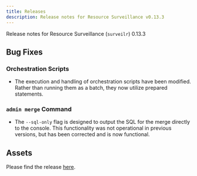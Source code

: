 ```yaml
---
title: Releases
description: Release notes for Resource Surveillance v0.13.3
---
```


Release notes for Resource Surveillance (`surveilr`) 0.13.3

## Bug Fixes

### Orchestration Scripts

- The execution and handling of orchestration scripts have been modified. Rather
  than running them as a batch, they now utilize prepared statements.

### `admin merge` Command

- The `--sql-only` flag is designed to output the SQL for the merge directly to
  the console. This functionality was not operational in previous versions, but
  has been corrected and is now functional.

## Assets

Please find the release
[here](https://github.com/opsfolio/releases.opsfolio.com/releases/tag/0.13.3).
